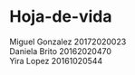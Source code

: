 # Hoja-de-vida
Miguel Gonzalez 20172020023<br />
Daniela Brito 20162020470 <br />
Yira Lopez 20161020544
